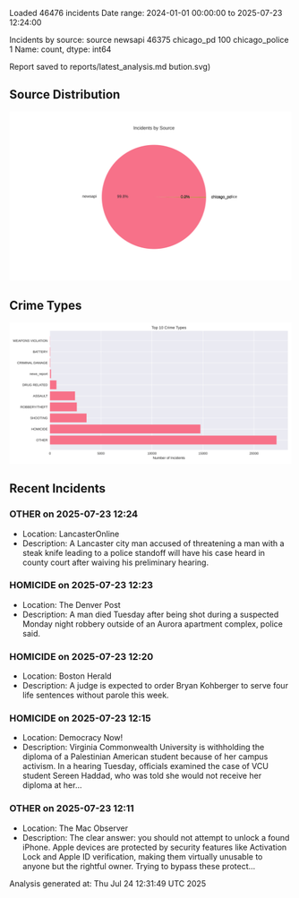 
Loaded 46476 incidents
Date range: 2024-01-01 00:00:00 to 2025-07-23 12:24:00

Incidents by source:
source
newsapi           46375
chicago_pd          100
chicago_police        1
Name: count, dtype: int64

Report saved to reports/latest_analysis.md
bution.svg)

## Source Distribution
![Source Distribution](images/source_distribution.svg)

## Crime Types
![Crime Types](images/crime_types.svg)

## Recent Incidents

### OTHER on 2025-07-23 12:24
- Location: LancasterOnline
- Description: A Lancaster city man accused of threatening a man with a steak knife leading to a police standoff will have his case heard in county court after waiving his preliminary hearing.


### HOMICIDE on 2025-07-23 12:23
- Location: The Denver Post
- Description: A man died Tuesday after being shot during a suspected Monday night robbery outside of an Aurora apartment complex, police said.


### HOMICIDE on 2025-07-23 12:20
- Location: Boston Herald
- Description: A judge is expected to order Bryan Kohberger to serve four life sentences without parole this week.


### HOMICIDE on 2025-07-23 12:15
- Location: Democracy Now!
- Description: Virginia Commonwealth University is withholding the diploma of a Palestinian American student because of her campus activism. In a hearing Tuesday, officials examined the case of VCU student Sereen Haddad, who was told she would not receive her diploma at her…


### OTHER on 2025-07-23 12:11
- Location: The Mac Observer
- Description: The clear answer: you should not attempt to unlock a found iPhone. Apple devices are protected by security features like Activation Lock and Apple ID verification, making them virtually unusable to anyone but the rightful owner. Trying to bypass these protect…

Analysis generated at: Thu Jul 24 12:31:49 UTC 2025
